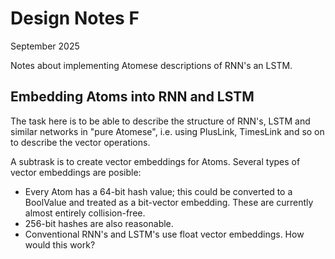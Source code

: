 Design Notes F
==============
September 2025

Notes about implementing Atomese descriptions of RNN's an LSTM.

Embedding Atoms into RNN and LSTM
----------------------------------
The task here is to be able to describe the structure of RNN's, LSTM and
similar networks in "pure Atomese", i.e. using PlusLink, TimesLink and
so on to describe the vector operations.

A subtrask is to create vector embeddings for Atoms.  Several types of
vector embeddings are posible:
* Every Atom has a 64-bit hash value; this could be converted to a
  BoolValue and treated as a bit-vector embedding. These are currently
  almost entirely collision-free.
* 256-bit hashes are also reasonable.
* Conventional RNN's and LSTM's use float vector embeddings. How would this
  work?

